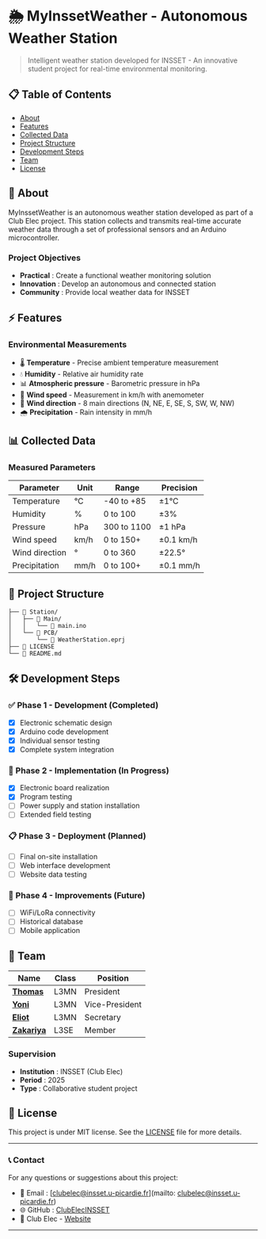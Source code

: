 # 🌦️ MyInssetWeather - Autonomous Weather Station

> Intelligent weather station developed for INSSET - An innovative student project for real-time environmental monitoring.


## 📋 Table of Contents
- [About](#-about)
- [Features](#-features)
- [Collected Data](#-collected-data)
- [Project Structure](#-project-structure)
- [Development Steps](#-development-steps)
- [Team](#-team)
- [License](#-license)

## 🎯 About

MyInssetWeather is an autonomous weather station developed as part of a Club Elec project. This station collects and transmits real-time accurate weather data through a set of professional sensors and an Arduino microcontroller.

### Project Objectives
- **Practical** : Create a functional weather monitoring solution
- **Innovation** : Develop an autonomous and connected station
- **Community** : Provide local weather data for INSSET

## ⚡ Features

### Environmental Measurements
- 🌡️ **Temperature** - Precise ambient temperature measurement
- 💧 **Humidity** - Relative air humidity rate
- 📊 **Atmospheric pressure** - Barometric pressure in hPa
- 💨 **Wind speed** - Measurement in km/h with anemometer
- 🧭 **Wind direction** - 8 main directions (N, NE, E, SE, S, SW, W, NW)
- 🌧️ **Precipitation** - Rain intensity in mm/h


## 📊 Collected Data

### Measured Parameters
| Parameter | Unit | Range | Precision | 
|-----------|------|-------|-----------|
| Temperature | °C | -40 to +85 | ±1°C |
| Humidity | % | 0 to 100 | ±3% |
| Pressure | hPa | 300 to 1100 | ±1 hPa |
| Wind speed | km/h | 0 to 150+ | ±0.1 km/h |
| Wind direction | ° | 0 to 360 | ±22.5° |
| Precipitation | mm/h | 0 to 100+ | ±0.1 mm/h |

## 📁 Project Structure

```
├── 📁 Station/
│   ├── 📁 Main/
│   │   └── 📄 main.ino
│   └── 📁 PCB/
│       └── 📄 WeatherStation.eprj
├── 📜 LICENSE
└── 📖 README.md
```

## 🛠️ Development Steps

### ✅ Phase 1 - Development (Completed)
- [x] Electronic schematic design
- [x] Arduino code development
- [x] Individual sensor testing
- [x] Complete system integration

### 🔄 Phase 2 - Implementation (In Progress)
- [x] Electronic board realization
- [x] Program testing
- [ ] Power supply and station installation
- [ ] Extended field testing

### 📋 Phase 3 - Deployment (Planned)
- [ ] Final on-site installation
- [ ] Web interface development
- [ ] Website data testing

### 🚀 Phase 4 - Improvements (Future)
- [ ] WiFi/LoRa connectivity
- [ ] Historical database
- [ ] Mobile application

## 👥 Team



| Name | Class | Position |
|-----|------|------------|
| **[Thomas](https://github.com/Thomas127)** | L3MN | President |
| **[Yoni](https://github.com/LordYoni)** | L3MN | Vice-President |
| **[Eliot](https://github.com/GrosChien)** | L3MN | Secretary |
| **[Zakariya](https://github.com/zakariyaelk)** | L3SE | Member |

### Supervision
- **Institution** : INSSET (Club Elec)
- **Period** : 2025
- **Type** : Collaborative student project

## 📝 License

This project is under MIT license. See the [LICENSE](LICENSE) file for more details.

---

### 📞 Contact

For any questions or suggestions about this project:
- 📧 Email : [clubelec@insset.u-picardie.fr](mailto: clubelec@insset.u-picardie.fr)
- 🌐 GitHub : [ClubElecINSSET](https://github.com/ClubElecINSSET)
- 🏫 Club Elec - [Website](https://clubelec.insset.fr/)

---